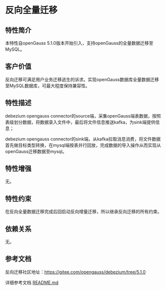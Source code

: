 # 反向全量迁移

## 特性简介<a name="section740615433477"></a>

本特性自openGauss 5.1.0版本开始引入，支持openGauss的全量数据迁移至MySQL。

## 客户价值<a name="section13406743164715"></a>

反向迁移可满足用户业务迁移逃生的诉求。实现openGauss数据库全量数据迁移至MySQL数据库，可最大程度保持兼容性。

## 特性描述<a name="section16406154310471"></a>

debezium opengauss connector的source端，采集openGauss端表数据，按照表级划分数据，将数据录入文件中，最后将文件信息推送kafka，为sink端提供信息；

debezium opengauss connector的sink端，从kafka拉取消息消费，将文件数据首先做目标类型转换，在mysql端按表并行回放，完成数据的导入操作从而实现从openGauss迁移数据至mysql。

## 特性增强<a name="section1340684315478"></a>

无。

## 特性约束<a name="section06531946143616"></a>

在反向全量数据迁移完成后回启动反向增量迁移，所以继承反向迁移的所有约束。

## 依赖关系<a name="section8406643144716"></a>

无。

## 参考文档<a name="section57771982"></a>

反向迁移社区地址：https://gitee.com/opengauss/debezium/tree/5.1.0 

详细参考文档 <a href="https://gitee.com/opengauss/debezium/blob/5.1.0/README.md ">README.md</a>